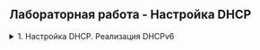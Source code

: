## Лабораторная работа - Настройка DHCP 

<details><summary>1. Настройка DHCP. Реализация DHCPv6 </summary>
